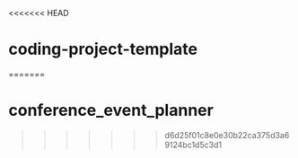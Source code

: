<<<<<<< HEAD
# coding-project-template
=======
# conference_event_planner
>>>>>>> d6d25f01c8e0e30b22ca375d3a69124bc1d5c3d1

